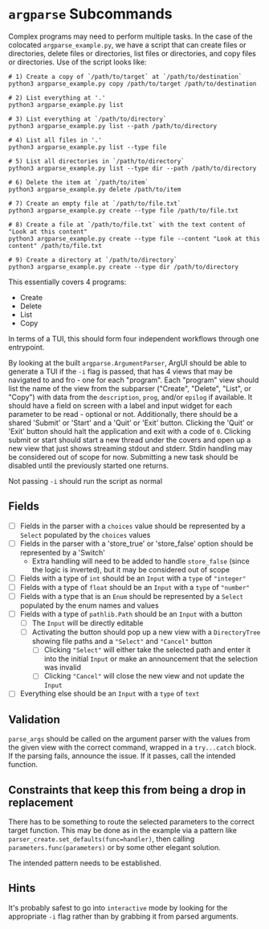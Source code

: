 # `argparse` Subcommands

Complex programs may need to perform multiple tasks. In the case of the colocated `argparse_example.py`,
we have a script that can create files or directories, delete files or directories, list files or
directories, and copy files or directories. Use of the script looks like:

```shell
# 1) Create a copy of `/path/to/target` at `/path/to/destination`
python3 argparse_example.py copy /path/to/target /path/to/destination

# 2) List everything at '.'
python3 argparse_example.py list

# 3) List everything at `/path/to/directory`
python3 argparse_example.py list --path /path/to/directory

# 4) List all files in '.'
python3 argparse_example.py list --type file

# 5) List all directories in `/path/to/directory`
python3 argparse_example.py list --type dir --path /path/to/directory

# 6) Delete the item at `/path/to/item`
python3 argparse_example.py delete /path/to/item

# 7) Create an empty file at `/path/to/file.txt`
python3 argparse_example.py create --type file /path/to/file.txt

# 8) Create a file at `/path/to/file.txt` with the text content of "Look at this content"
python3 argparse_example.py create --type file --content "Look at this content" /path/to/file.txt

# 9) Create a directory at `/path/to/directory`
python3 argparse_example.py create --type dir /path/to/directory
```

This essentially covers 4 programs:

* Create
* Delete
* List
* Copy

In terms of a TUI, this should form four independent workflows through one entrypoint.

By looking at the built `argparse.ArgumentParser`, ArgUI should be able to generate a TUI
if the `-i` flag is passed, that has 4 views that may be navigated to and fro - one for each "program".
Each "program" view should list the name of the view from the subparser ("Create", "Delete", "List", or "Copy")
with data from the `description`, `prog`, and/or `epilog` if available. It should have a field on screen with a label
and input widget for each parameter to be read - optional or not. Additionally, there should be a shared 'Submit' or 'Start'
and a 'Quit' or 'Exit' button. Clicking the 'Quit' or 'Exit' button should halt the application and exit with a
code of `0`. Clicking submit or start should start a new thread under the covers and open up a new view that just
shows streaming stdout and stderr.  Stdin handling may be considered out of scope for now. Submitting a new task
should be disabled until the previously started one returns.

Not passing `-i` should run the script as normal

## Fields

- [ ] Fields in the parser with a `choices` value should be represented by a `Select` populated by the `choices` values
- [ ] Fields in the parser with a 'store_true' or 'store_false' option should be represented by a 'Switch'
    - Extra handling will need to be added to handle `store_false` (since the logic is inverted), but it
        may be considered out of scope
- [ ] Fields with a type of `int` should be an `Input` with a `type` of `"integer"`
- [ ] Fields with a type of `float` should be an `Input` with a `type` of `"number"`
- [ ] Fields with a type that is an `Enum` should be represented by a `Select` populated by the enum names and values
- [ ] Fields with a type of `pathlib.Path` should be an `Input` with a button
    - [ ] The `Input` will be directly editable
    - [ ] Activating the button should pop up a new view with a `DirectoryTree` showing file paths and a `"Select"` and `"Cancel"` button
        - [ ] Clicking `"Select"` will either take the selected path and enter it into the initial `Input` or
        make an announcement that the selection was invalid
        - [ ] Clicking `"Cancel"` will close the new view and not update the `Input`
- [ ] Everything else should be an `Input` with a `type` of `text`

## Validation

`parse_args` should be called on the argument parser with the values from the given view with the correct command, wrapped in a `try...catch`
block. If the parsing fails, announce the issue. If it passes, call the intended function.

## Constraints that keep this from being a drop in replacement

There has to be something to route the selected parameters to the correct target function. This may be done as in the example via
a pattern like `parser_create.set_defaults(func=handler)`, then calling `parameters.func(parameters)` or by some other elegant solution.

The intended pattern needs to be established.

## Hints

It's probably safest to go into `interactive` mode by looking for the appropriate `-i` flag rather than by grabbing it from parsed
arguments.